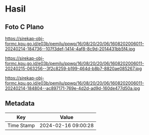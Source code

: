 # Hasil

## Foto C Plano

https://sirekap-obj-formc.kpu.go.id/e03b/pemilu/ppwp/16/08/20/20/06/1608202006011-20240214-184736--107f3def-1414-4af8-8c9d-2014431bb5f4.jpg

https://sirekap-obj-formc.kpu.go.id/e03b/pemilu/ppwp/16/08/20/20/06/1608202006011-20240215-063256--3f2c8259-b199-464d-b8b7-8820ae085267.jpg

https://sirekap-obj-formc.kpu.go.id/e03b/pemilu/ppwp/16/08/20/20/06/1608202006011-20240214-184804--ac897171-769e-4d2d-ad9d-160de477d50a.jpg


## Metadata

| Key        | Value               |
| ---------- | ------------------- |
| Time Stamp | 2024-02-16 09:00:28 |



